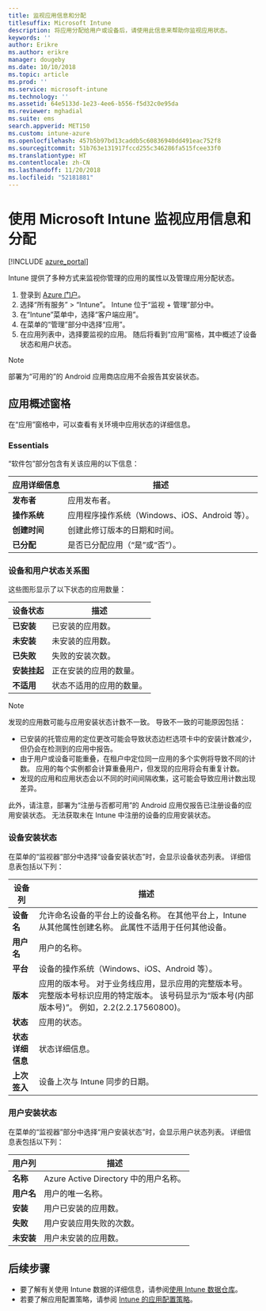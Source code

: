 ```yaml
---
title: 监视应用信息和分配
titlesuffix: Microsoft Intune
description: 将应用分配给用户或设备后，请使用此信息来帮助你监视应用状态。
keywords: ''
author: Erikre
ms.author: erikre
manager: dougeby
ms.date: 10/10/2018
ms.topic: article
ms.prod: ''
ms.service: microsoft-intune
ms.technology: ''
ms.assetid: 64e5133d-1e23-4ee6-b556-f5d32c0e95da
ms.reviewer: mghadial
ms.suite: ems
search.appverid: MET150
ms.custom: intune-azure
ms.openlocfilehash: 457b5b97bd13caddb5c60836940dd491eac752f8
ms.sourcegitcommit: 51b763e131917fccd255c346286fa515fcee33f0
ms.translationtype: HT
ms.contentlocale: zh-CN
ms.lasthandoff: 11/20/2018
ms.locfileid: "52181881"
---
```

# <a name="monitor-app-information-and-assignments-with-microsoft-intune"></a>使用 Microsoft Intune 监视应用信息和分配

[!INCLUDE [azure_portal](./includes/azure_portal.md)]

Intune 提供了多种方式来监视你管理的应用的属性以及管理应用分配状态。

1. 登录到 [Azure 门户](https://portal.azure.com)。
2. 选择“所有服务” > “Intune”。 Intune 位于“监视 + 管理”部分中。
3. 在“Intune”菜单中，选择“客户端应用”。
4. 在菜单的“管理”部分中选择“应用”。
5. 在应用列表中，选择要监视的应用。 随后将看到“应用”窗格，其中概述了设备状态和用户状态。

> [!NOTE]
> 部署为“可用的”的 Android 应用商店应用不会报告其安装状态。

## <a name="app-overview-pane"></a>应用概述窗格

在“应用”窗格中，可以查看有关环境中应用状态的详细信息。

### <a name="essentials"></a>Essentials
“软件包”部分包含有关该应用的以下信息：

 | **应用详细信息**            | **描述**                                                      |
|------------------------|------------------------------------------------------------------|
| **发布者**          | 应用发布者。                                            |
| **操作系统**   | 应用程序操作系统（Windows、iOS、Android 等）。 |
| **创建时间**             | 创建此修订版本的日期和时间。                         |
| **已分配**           | 是否已分配应用（“是”或“否”）。                  |

### <a name="device-and-user-status-graphs"></a>设备和用户状态关系图
这些图形显示了以下状态的应用数量：

| **设备状态**       | **描述**                                       |
|-----------------------|-------------------------------------------------------|
| **已安装**         | 已安装的应用数。                         |
| **未安装**     | 未安装的应用数。                     |
| **已失败**            | 失败的安装次数。                   |
| **安装挂起**   | 正在安装的应用的数量。 |
| **不适用**           | 状态不适用的应用的数量。            |

> [!NOTE]
> 发现的应用数可能与应用安装状态计数不一致。 导致不一致的可能原因包括：
>    - 已安装的托管应用的定位更改可能会导致状态边栏选项卡中的安装计数减少，但仍会在检测到的应用中报告。
>    - 由于用户或设备可能重叠，在租户中定位同一应用的多个实例将导致不同的计数。 应用的每个实例都会计算重叠用户，但发现的应用将会有重复计数。
>    - 发现的应用和应用状态会以不同的时间间隔收集，这可能会导致应用计数出现差异。
> 
> 此外，请注意，部署为“注册与否都可用”的 Android 应用仅报告已注册设备的应用安装状态。 无法获取未在 Intune 中注册的设备的应用安装状态。

### <a name="device-install-status"></a>设备安装状态

在菜单的“监视器”部分中选择“设备安装状态”时，会显示设备状态列表。 详细信息表包括以下列：

| **设备列**      | **描述**                                                                                                                                                                                                                                            |
|----------------------|------------------------------------------------------------------------------------------------------------------------------------------------------------------------------------------------------------------------------------------------------------|
| **设备名**      | 允许命名设备的平台上的设备名称。 在其他平台上，Intune 从其他属性创建名称。 此属性不适用于任何其他设备。                                                                       |
| **用户名**        | 用户的名称。                                                                                                                                                                                                                                      |
| **平台**         | 设备的操作系统（Windows、iOS、Android 等）。                                                                                                                                                                                           |
| **版本**          | 应用的版本号。 对于业务线应用，显示应用的完整版本号。 完整版本号标识应用的特定版本。 该号码显示为“版本号(内部版本号)”。 例如，2.2(2.2.17560800)。 |
| **状态**           | 应用的状态。                                                                                                                                                                                                                                     |
| **状态详细信息**   | 状态详细信息。                                                                                                                                                                                                                                     |
| **上次签入**    | 设备上次与 Intune 同步的日期。                                                                                                                                                                                                                  |


### <a name="user-install-status"></a>用户安装状态

在菜单的“监视器”部分中选择“用户安装状态”时，会显示用户状态列表。 详细信息表包括以下列：

| **用户列**     | **描述**                           |
|---------------------|-------------------------------------------|
| **名称**            | Azure Active Directory 中的用户名称。         |
| **用户名**       | 用户的唯一名称。              |
| **安装**   | 用户已安装的应用数。 |
| **失败**        | 用户安装应用失败的次数。     |
| **未安装**   | 用户未安装的应用数。 |


## <a name="next-steps"></a>后续步骤

- 要了解有关使用 Intune 数据的详细信息，请参阅[使用 Intune 数据仓库](reports-nav-create-intune-reports.md)。
- 若要了解应用配置策略，请参阅 [Intune 的应用配置策略](app-configuration-policies-overview.md)。
